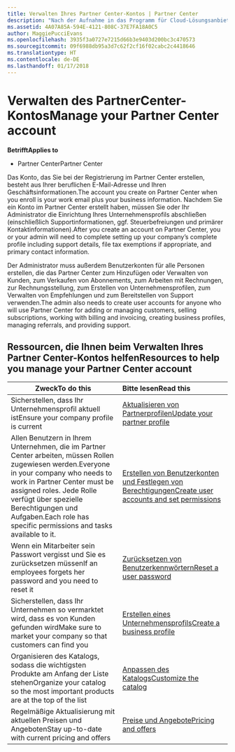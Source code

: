 ```yaml
---
title: Verwalten Ihres Partner Center-Kontos | Partner Center
description: "Nach der Aufnahme in das Programm für Cloud-Lösungsanbieter müssen Sie oder Ihr Administrator Ihr Unternehmenskonto in Partner Center einrichten."
ms.assetid: 4A07A85A-594E-4121-808C-37E7FA18A0C5
author: MaggiePucciEvans
ms.openlocfilehash: 3935f3a0727e7215d66b3e9403d200bc3c470573
ms.sourcegitcommit: 09f6988db95a3d7c62f2cf16f02cabc2c4418646
ms.translationtype: HT
ms.contentlocale: de-DE
ms.lasthandoff: 01/17/2018
---
```

# <a name="manage-your-partner-center-account"></a><span data-ttu-id="06cda-103">Verwalten des PartnerCenter-Kontos</span><span class="sxs-lookup"><span data-stu-id="06cda-103">Manage your Partner Center account</span></span>

**<span data-ttu-id="06cda-104">Betrifft</span><span class="sxs-lookup"><span data-stu-id="06cda-104">Applies to</span></span>**

-  <span data-ttu-id="06cda-105">Partner Center</span><span class="sxs-lookup"><span data-stu-id="06cda-105">Partner Center</span></span>

<span data-ttu-id="06cda-106">Das Konto, das Sie bei der Registrierung im Partner Center erstellen, besteht aus Ihrer beruflichen E-Mail-Adresse und Ihren Geschäftsinformationen.</span><span class="sxs-lookup"><span data-stu-id="06cda-106">The account you create on Partner Center when you enroll is your work email plus your business information.</span></span> <span data-ttu-id="06cda-107">Nachdem Sie ein Konto im Partner Center erstellt haben, müssen Sie oder Ihr Administrator die Einrichtung Ihres Unternehmensprofils abschließen (einschließlich Supportinformationen, ggf. Steuerbefreiungen und primärer Kontaktinformationen).</span><span class="sxs-lookup"><span data-stu-id="06cda-107">After you create an account on Partner Center, you or your admin will need to complete setting up your company’s complete profile including support details, file tax exemptions if appropriate, and primary contact information.</span></span> 

<span data-ttu-id="06cda-108">Der Administrator muss außerdem Benutzerkonten für alle Personen erstellen, die das Partner Center zum Hinzufügen oder Verwalten von Kunden, zum Verkaufen von Abonnements, zum Arbeiten mit Rechnungen, zur Rechnungsstellung, zum Erstellen von Unternehmensprofilen, zum Verwalten von Empfehlungen und zum Bereitstellen von Support verwenden.</span><span class="sxs-lookup"><span data-stu-id="06cda-108">The admin also needs to create user accounts for anyone who will use Partner Center for adding or managing customers, selling subscriptions, working with billing and invoicing, creating business profiles, managing referrals, and providing support.</span></span>


## <a name="resources-to-help-you-manage-your-partner-center-account"></a><span data-ttu-id="06cda-109">Ressourcen, die Ihnen beim Verwalten Ihres Partner Center-Kontos helfen</span><span class="sxs-lookup"><span data-stu-id="06cda-109">Resources to help you manage your Partner Center account</span></span>

|**<span data-ttu-id="06cda-110">Zweck</span><span class="sxs-lookup"><span data-stu-id="06cda-110">To do this</span></span>**   |**<span data-ttu-id="06cda-111">Bitte lesen</span><span class="sxs-lookup"><span data-stu-id="06cda-111">Read this</span></span>**   |
|-----------------------|:-----------------------|
|<span data-ttu-id="06cda-112">Sicherstellen, dass Ihr Unternehmensprofil aktuell ist</span><span class="sxs-lookup"><span data-stu-id="06cda-112">Ensure your company profile is current</span></span>   |[<span data-ttu-id="06cda-113">Aktualisieren von Partnerprofilen</span><span class="sxs-lookup"><span data-stu-id="06cda-113">Update your partner profile</span></span>](update-your-partner-profile.md)|
|<span data-ttu-id="06cda-114">Allen Benutzern in Ihrem Unternehmen, die im Partner Center arbeiten, müssen Rollen zugewiesen werden.</span><span class="sxs-lookup"><span data-stu-id="06cda-114">Everyone in your company who needs to work in Partner Center must be assigned roles.</span></span> <span data-ttu-id="06cda-115">Jede Rolle verfügt über spezielle Berechtigungen und Aufgaben.</span><span class="sxs-lookup"><span data-stu-id="06cda-115">Each role has specific permissions and tasks available to it.</span></span>|[<span data-ttu-id="06cda-116">Erstellen von Benutzerkonten und Festlegen von Berechtigungen</span><span class="sxs-lookup"><span data-stu-id="06cda-116">Create user accounts and set permissions</span></span>](create-user-accounts-and-set-permissions.md)|
|<span data-ttu-id="06cda-117">Wenn ein Mitarbeiter sein Passwort vergisst und Sie es zurücksetzen müssen</span><span class="sxs-lookup"><span data-stu-id="06cda-117">If an employees forgets her password and you need to reset it</span></span>  |[<span data-ttu-id="06cda-118">Zurücksetzen von Benutzerkennwörtern</span><span class="sxs-lookup"><span data-stu-id="06cda-118">Reset a user password</span></span>](reset-a-user-password.md)|
|<span data-ttu-id="06cda-119">Sicherstellen, dass Ihr Unternehmen so vermarktet wird, dass es von Kunden gefunden wird</span><span class="sxs-lookup"><span data-stu-id="06cda-119">Make sure to market your company so that customers can find you</span></span>   |[<span data-ttu-id="06cda-120">Erstellen eines Unternehmensprofils</span><span class="sxs-lookup"><span data-stu-id="06cda-120">Create a business profile</span></span>](create-a-marketing-profile.md)|
|<span data-ttu-id="06cda-121">Organisieren des Katalogs, sodass die wichtigsten Produkte am Anfang der Liste stehen</span><span class="sxs-lookup"><span data-stu-id="06cda-121">Organize your catalog so the most important products are at the top of the list</span></span>   |[<span data-ttu-id="06cda-122">Anpassen des Katalogs</span><span class="sxs-lookup"><span data-stu-id="06cda-122">Customize the catalog</span></span>](customize-the-catalog.md)|
|<span data-ttu-id="06cda-123">Regelmäßige Aktualisierung mit aktuellen Preisen und Angeboten</span><span class="sxs-lookup"><span data-stu-id="06cda-123">Stay up-to-date with current pricing and offers</span></span>   |[<span data-ttu-id="06cda-124">Preise und Angebote</span><span class="sxs-lookup"><span data-stu-id="06cda-124">Pricing and offers</span></span>](pricing-and-offers.md)|













 

 



